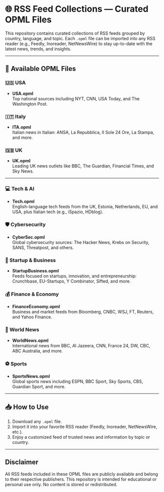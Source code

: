 # 🌐 RSS Feed Collections — Curated OPML Files

This repository contains curated collections of RSS feeds grouped by country, language, and topic. Each `.opml` file can be imported into any RSS reader (e.g., Feedly, Inoreader, NetNewsWire) to stay up-to-date with the latest news, trends, and insights.

---

## 📁 Available OPML Files

### 🇺🇸 USA
- **USA.opml**  
  Top national sources including NYT, CNN, USA Today, and The Washington Post.

### 🇮🇹 Italy
- **ITA.opml**  
  Italian news in Italian: ANSA, La Repubblica, Il Sole 24 Ore, La Stampa, and more.

### 🇬🇧 UK
- **UK.opml**  
  Leading UK news outlets like BBC, The Guardian, Financial Times, and Sky News.

---

### 💻 Tech & AI
- **Tech.opml**  
  English-language tech feeds from the UK, Estonia, Netherlands, EU, and USA, plus Italian tech (e.g., iSpazio, HDblog).

### 🛡 Cybersecurity
- **CyberSec.opml**  
  Global cybersecurity sources: The Hacker News, Krebs on Security, SANS, Threatpost, and others.

### 🚀 Startup & Business
- **StartupBusiness.opml**  
  Feeds focused on startups, innovation, and entrepreneurship: Crunchbase, EU-Startups, Y Combinator, Sifted, and more.

### 💰 Finance & Economy
- **FinanceEconomy.opml**  
  Business and market feeds from Bloomberg, CNBC, WSJ, FT, Reuters, and Yahoo Finance.

### 📰 World News
- **WorldNews.opml**  
  International news from BBC, Al Jazeera, CNN, France 24, DW, CBC, ABC Australia, and more.

### ⚽ Sports
- **SportsNews.opml**  
  Global sports news including ESPN, BBC Sport, Sky Sports, CBS, Guardian Sport, and more.

---

## 📥 How to Use

1. Download any `.opml` file.
2. Import it into your favorite RSS reader (Feedly, Inoreader, NetNewsWire, etc.).
3. Enjoy a customized feed of trusted news and information by topic or country.

---

## Disclaimer

All RSS feeds included in these OPML files are publicly available and belong to their respective publishers.
This repository is intended for educational or personal use only. No content is stored or redistributed.
